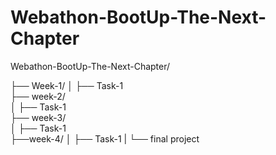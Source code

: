 
# Webathon-BootUp-The-Next-Chapter


Webathon-BootUp-The-Next-Chapter/


├── Week-1/
│   ├── Task-1    
├── week-2/  
│   ├── Task-1    
├── week-3/    
│   ├── Task-1  
├──week-4/
│  ├── Task-1
|
└── final project

